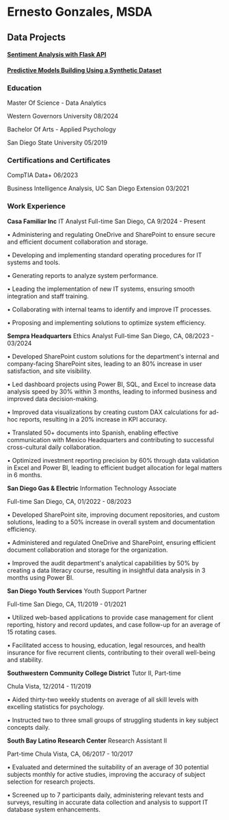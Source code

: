 # Ernesto Gonzales, MSDA
## Data Projects
#### [Sentiment Analysis with Flask API](https://github.com/ernestog27/data-projects/blob/main/NLP_sentiment_analysis.py)

#### [Predictive Models Building Using a Synthetic Dataset](https://github.com/ernestog27/data-projects/blob/main/Predictive%20Models%20Building%20-%20Ernesto%20Gonzales.ipynb)

### Education
Master Of Science - Data Analytics

Western Governors University
08/2024

Bachelor Of Arts - Applied Psychology

San Diego State University
05/2019

### Certifications and Certificates
CompTIA Data+
06/2023

Business Intelligence Analysis, UC San Diego Extension
03/2021

### Work Experience
**Casa Familiar Inc**
IT Analyst
Full-time
San Diego, CA 9/2024 - Present

• Administering and regulating OneDrive and SharePoint to ensure secure and efficient document collaboration and storage.

• Developing and implementing standard operating procedures for IT systems and tools.

• Generating reports to analyze system performance.

• Leading the implementation of new IT systems, ensuring smooth integration and staff training. 

• Collaborating with internal teams to identify and improve IT processes. 

• Proposing and implementing solutions to optimize system efficiency.

**Sempra Headquarters** 
Ethics Analyst
Full-time
San Diego, CA, 08/2023 - 03/2024 

• Developed SharePoint custom solutions for the department's internal and company-facing SharePoint sites, leading to an 80% increase in user satisfaction, and site visibility.

• Led dashboard projects using Power BI, SQL, and Excel to increase data analysis speed by 30% within 3 months, leading to informed business and improved data decision-making.

• Improved data visualizations by creating custom DAX calculations for ad-hoc reports, resulting in a 20% increase in KPI accuracy.

• Translated 50+ documents into Spanish, enabling effective communication with Mexico Headquarters and contributing to successful cross-cultural daily collaboration.

• Optimized investment reporting precision by 60% through data validation in Excel and Power BI, leading to efficient budget allocation for legal matters in 6 months.

**San Diego Gas & Electric**
Information Technology Associate

Full-time
San Diego, CA, 01/2022 - 08/2023

• Developed SharePoint site, improving document repositories, and custom solutions, leading to a 50% increase in overall system and documentation efficiency.

• Administered and regulated OneDrive and SharePoint, ensuring efficient document collaboration and storage for the organization.

• Improved the audit department's analytical capabilities by 50% by creating a data literacy course, resulting in insightful data analysis in 3 months using Power BI.

**San Diego Youth Services** 
Youth Support Partner 

Full-time
San Diego, CA, 11/2019 - 01/2021

• Utilized web-based applications to provide case management for client reporting, history and record updates, and case follow-up for an average of 15 rotating cases.

• Facilitated access to housing, education, legal resources, and health insurance for five recurrent clients, contributing to their overall well-being and stability.

**Southwestern Community College District** 
Tutor II, Part-time

Chula Vista, 12/2014 - 11/2019 

• Aided thirty-two weekly students on average of all skill levels with excelling statistics for psychology.

• Instructed two to three small groups of struggling students in key subject concepts daily.

**South Bay Latino Research Center** 
Research Assistant II

Part-time
Chula Vista, CA, 06/2017 - 10/2017

• Evaluated and determined the suitability of an average of 30 potential subjects monthly for active studies, improving the accuracy of subject selection for research projects.

• Screened up to 7 participants daily, administering relevant tests and surveys, resulting in accurate data collection and analysis to support IT database system enhancements.
